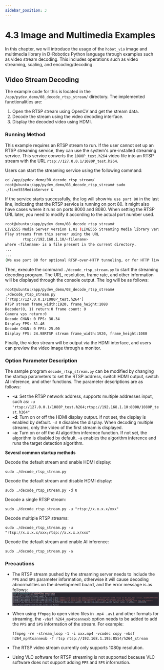 ```yaml
---
sidebar_position: 3
---
```

# 4.3 Image and Multimedia Examples

In this chapter, we will introduce the usage of the `hobot_vio` image and multimedia library in D-Robotics Python language through examples such as video stream decoding. This includes operations such as video streaming, scaling, and encoding/decoding.

## Video Stream Decoding

The example code for this is located in the `/app/pydev_demo/08_decode_rtsp_stream/` directory. The implemented functionalities are:

1. Open the RTSP stream using OpenCV and get the stream data.
2. Decode the stream using the video decoding interface.
3. Display the decoded video using HDMI.

### Running Method

This example requires an RTSP stream to run. If the user cannot set up an RTSP streaming service, they can use the system's pre-installed streaming service. This service converts the `1080P_test.h264` video file into an RTSP stream with the URL `rtsp://127.0.0.1/1080P_test.h264`.

Users can start the streaming service using the following command:

```
cd /app/pydev_demo/08_decode_rtsp_stream/
root@ubuntu:/app/pydev_demo/08_decode_rtsp_stream# sudo ./live555MediaServer &
```

If the service starts successfully, the log will show `We use port 80` in the last line, indicating that the RTSP service is running on port 80. It might also have cases where it runs on ports 8000 and 8080. When setting the RTSP URL later, you need to modify it according to the actual port number used.

```bash
root@ubuntu:/app/pydev_demo/08_decode_rtsp_stream# 
LIVE555 Media Server version 1.01 (LIVE555 Streaming Media library version 2020.07.09).
Play streams from this server using the URL
        rtsp://192.168.1.10/<filename>
where <filename> is a file present in the current directory.
...
...
(We use port 80 for optional RTSP-over-HTTP tunneling, or for HTTP live streaming (for indexed Transport Stream files only).)
```

Then, execute the command `./decode_rtsp_stream.py` to start the streaming decoding program. The URL, resolution, frame rate, and other information will be displayed through the console output. The log will be as follows:

```shell
root@ubuntu:/app/pydev_demo/08_decode_rtsp_stream# ./decode_rtsp_stream.py 
['rtsp://127.0.0.1/1080P_test.h264']
RTSP stream frame_width:1920, frame_height:1080
Decoder(0, 1) return:0 frame count: 0
Camera vps return:0
Decode CHAN: 0 FPS: 30.34
Display FPS: 31.46
Decode CHAN: 0 FPS: 25.00
Display FPS: 24.98RTSP stream frame_width:1920, frame_height:1080
```

Finally, the video stream will be output via the HDMI interface, and users can preview the video image through a monitor.

### Option Parameter Description

The sample program `decode_rtsp_stream.py` can be modified by changing the startup parameters to set the RTSP address, switch HDMI output, switch AI inference, and other functions. The parameter descriptions are as follows:

- **-u**: Set the RTSP network address, supports multiple addresses input, such as: `-u "rtsp://127.0.0.1/1080P_test.h264;rtsp://192.168.1.10:8000/1080P_test.h264"`
- **-d**: Turn on or off the HDMI display output. If not set, the display is enabled by default. `-d 0` disables the display. When decoding multiple streams, only the video of the first stream is displayed.
- **-a**: Turn on or off the AI algorithm inference function. If not set, the algorithm is disabled by default. `-a` enables the algorithm inference and runs the target detection algorithm.

**Several common startup methods**

Decode the default stream and enable HDMI display:
```
sudo ./decode_rtsp_stream.py
```
Decode the default stream and disable HDMI display:
```
sudo ./decode_rtsp_stream.py -d 0
```
Decode a single RTSP stream:
```
sudo ./decode_rtsp_stream.py -u "rtsp://x.x.x.x/xxx"
```
Decode multiple RTSP streams:
```
sudo ./decode_rtsp_stream.py -u "rtsp://x.x.x.x/xxx;rtsp://x.x.x.x/xxx"
```
Decode the default stream and enable AI inference:
```
sudo ./decode_rtsp_stream.py -a
```

### Precautions

- The RTSP stream pushed by the streaming server needs to include the `PPS` and `SPS` parameter information, otherwise it will cause decoding abnormalities on the development board, and the error message is as follows:
![image-20220728110439753](./image/pydev_vio_demo/image-20220728110439753.png)

- When using `ffmpeg` to open video files in `.mp4 .avi` and other formats for streaming, the `-vbsf h264_mp4toannexb` option needs to be added to add the `PPS` and `SPS` information of the stream. For example:

    ```
    ffmpeg -re -stream_loop -1 -i xxx.mp4 -vcodec copy -vbsf h264_mp4toannexb -f rtsp rtsp://192.168.1.195:8554/h264_stream
    ```

- The RTSP video stream currently only supports 1080p resolution.

- Using VLC software for RTSP streaming is not supported because VLC software does not support adding `PPS` and `SPS` information.